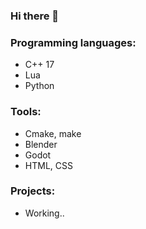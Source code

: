 ### Hi there 👋

### Programming languages:
- C++ 17
- Lua
- Python

### Tools:
- Cmake, make
- Blender
- Godot
- HTML, CSS

### Projects:
- Working..

<!--
**ftrofy/ftrofy** is a ✨ _special_ ✨ repository because its `README.md` (this file) appears on your GitHub profile.

Here are some ideas to get you started:

- 🔭 I’m currently working on ...
- 🌱 I’m currently learning ...
- 👯 I’m looking to collaborate on ...
- 🤔 I’m looking for help with ...
- 💬 Ask me about ...
- 📫 How to reach me: ...
- 😄 Pronouns: ...
- ⚡ Fun fact: ...
-->

